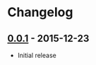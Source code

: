 # Changelog

## [0.0.1](https://github.com/webhippie/harbor/releases/tag/v0.0.1) - 2015-12-23

* Initial release
